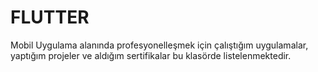 # FLUTTER
Mobil Uygulama alanında profesyonelleşmek için çalıştığım uygulamalar, yaptığım projeler ve aldığım sertifikalar bu klasörde listelenmektedir.
